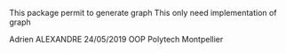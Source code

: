 This package permit to generate graph
This only need implementation of graph

Adrien ALEXANDRE
24/05/2019
OOP
Polytech Montpellier
